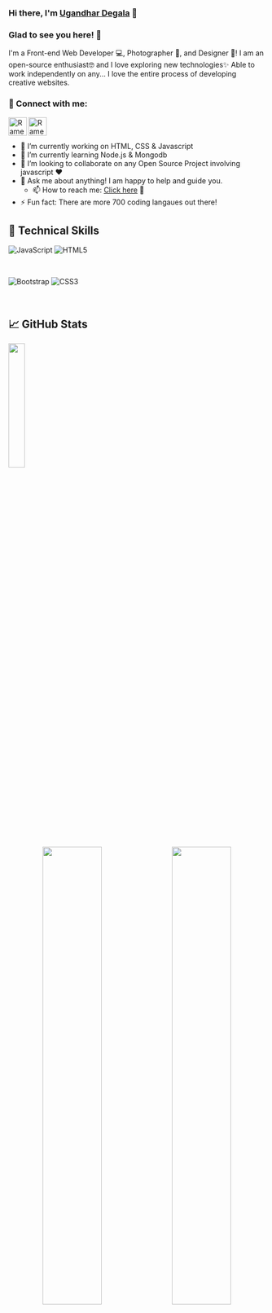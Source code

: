 <h3>
Hi there, I'm <a href="https://ugandhar-degala.w3spaces.com/" target="_blank" rel="noreferrer">Ugandhar Degala</a> 👋
</h3>

### Glad to see you here! 🤩

I'm a Front-end Web Developer 💻, Photographer 📸, and Designer 🎨! I am an open-source enthusiast🤓 and I love exploring new technologies✨ Able to work independently on any... I love the entire process of developing creative websites. 

### 🤝 Connect with me:

<a href="https://www.linkedin.com/in/ramesh-neelamsetti-67314a173/">
  <img align="left" width="36px" src="https://img.icons8.com/material/50/6a9fb5/linkedin.png" alt="Ramesh | LinkedIn">
</a>
<a href="mailto:ugandhardegala@gmail.com">
  <img align="left" width="36px" src="https://img.icons8.com/material/50/6a9fb5/gmail.png" alt="Ramesh | Gmail"/>
</a>
</br></br>

- 🔭 I’m currently working on HTML, CSS & Javascript 
- 🌱 I’m currently learning Node.js & Mongodb
- 👯 I’m looking to collaborate on any Open Source Project involving javascript :heart:
- 💬 Ask me about anything! I am happy to help and guide you. 
  - 📫 How to reach me: <a href="https://t.me/Udegala" target="_blank" rel="noreferrer">Click here</a> 👋
- ⚡ Fun fact: There are more 700 coding langaues out there!

## 💼 Technical Skills

![JavaScript](https://img.shields.io/badge/javascript-%23323330.svg?style=for-the-badge&logo=javascript&logoColor=%23F7DF1E)
![HTML5](https://img.shields.io/badge/html5-%23E34F26.svg?style=for-the-badge&logo=html5&logoColor=white)

</br>

![Bootstrap](https://img.shields.io/badge/bootstrap-%23563D7C.svg?style=for-the-badge&logo=bootstrap&logoColor=white)
![CSS3](https://img.shields.io/badge/css3-%231572B6.svg?style=for-the-badge&logo=css3&logoColor=white)

</br>

## 📈 GitHub Stats 


<p align="left">
  <img width="25%" src="https://github-readme-stats.vercel.app/api/top-langs/?username=udegala&theme=tokyonight">
  </p>
<p align="center">
  <img width="48%" src="https://github-readme-stats.vercel.app/api?username=udegala&show_icons=true&theme=tokyonight" /> &nbsp
  <img width="48%" src="https://github-readme-streak-stats.herokuapp.com/?user=udegala&theme=tokyonight" />
</p>






